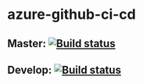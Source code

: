 # azure-github-ci-cd

## Master: [![Build status](https://ci.appveyor.com/api/projects/status/github/chsakell/azure-github-ci-cd?branch=master&svg=true)](https://ci.appveyor.com/project/chsakell/azure-github-ci-cd/branch/master)

## Develop: [![Build status](https://ci.appveyor.com/api/projects/status/github/chsakell/azure-github-ci-cd?branch=develop&svg=true)](https://ci.appveyor.com/project/chsakell/azure-github-ci-cd/branch/develop)
